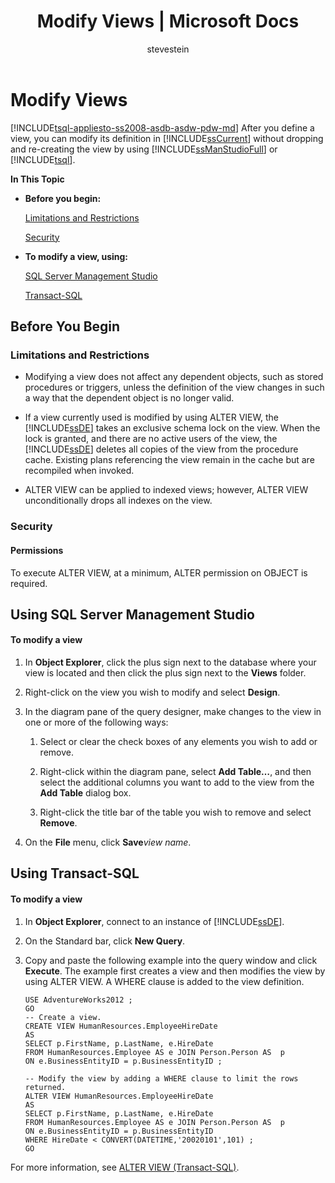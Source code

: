 ﻿---
title: "Modify Views | Microsoft Docs"
ms.custom: ""
ms.date: "03/14/2017"
ms.prod: "sql-non-specified"
ms.prod_service: "database-engine, sql-database, sql-data-warehouse, pdw"
ms.service: ""
ms.component: "views"
ms.reviewer: ""
ms.suite: "sql"
ms.technology: 
  - "dbe-views"
ms.tgt_pltfrm: ""
ms.topic: "article"
helpviewer_keywords: 
  - "views [SQL Server], renaming"
  - "views [SQL Server], modifying"
  - "modifying views"
  - "renaming views"
ms.assetid: 2d3c14dc-43e5-4324-b8fb-f2692d330b16
caps.latest.revision: 22
author: "stevestein"
ms.author: "sstein"
manager: "craigg"
ms.workload: "On Demand"
monikerRange: ">= aps-pdw-2016 || = azuresqldb-current || = azure-sqldw-latest || >= sql-server-2016 || = sqlallproducts-allversions"
---
# Modify Views
[!INCLUDE[tsql-appliesto-ss2008-asdb-asdw-pdw-md](../../includes/tsql-appliesto-ss2008-asdb-asdw-pdw-md.md)]
  After you define a view, you can modify its definition in [!INCLUDE[ssCurrent](../../includes/sscurrent-md.md)] without dropping and re-creating the view by using [!INCLUDE[ssManStudioFull](../../includes/ssmanstudiofull-md.md)] or [!INCLUDE[tsql](../../includes/tsql-md.md)].  
  
 **In This Topic**  
  
-   **Before you begin:**  
  
     [Limitations and Restrictions](#Restrictions)  
  
     [Security](#Security)  
  
-   **To modify a view, using:**  
  
     [SQL Server Management Studio](#SSMSProcedure)  
  
     [Transact-SQL](#TsqlProcedure)  
  
##  <a name="BeforeYouBegin"></a> Before You Begin  
  
###  <a name="Restrictions"></a> Limitations and Restrictions  
  
-   Modifying a view does not affect any dependent objects, such as stored procedures or triggers, unless the definition of the view changes in such a way that the dependent object is no longer valid.  
  
-   If a view currently used is modified by using ALTER VIEW, the [!INCLUDE[ssDE](../../includes/ssde-md.md)] takes an exclusive schema lock on the view. When the lock is granted, and there are no active users of the view, the [!INCLUDE[ssDE](../../includes/ssde-md.md)] deletes all copies of the view from the procedure cache. Existing plans referencing the view remain in the cache but are recompiled when invoked.  
  
-   ALTER VIEW can be applied to indexed views; however, ALTER VIEW unconditionally drops all indexes on the view.  
  
###  <a name="Security"></a> Security  
  
####  <a name="Permissions"></a> Permissions  
 To execute ALTER VIEW, at a minimum, ALTER permission on OBJECT is required.  
  
##  <a name="SSMSProcedure"></a> Using SQL Server Management Studio  
  
#### To modify a view  
  
1.  In **Object Explorer**, click the plus sign next to the database where your view is located and then click the plus sign next to the **Views** folder.  
  
2.  Right-click on the view you wish to modify and select **Design**.  
  
3.  In the diagram pane of the query designer, make changes to the view in one or more of the following ways:  
  
    1.  Select or clear the check boxes of any elements you wish to add or remove.  
  
    2.  Right-click within the diagram pane, select **Add Table…**, and then select the additional columns you want to add to the view from the **Add Table** dialog box.  
  
    3.  Right-click the title bar of the table you wish to remove and select **Remove**.  
  
4.  On the **File** menu, click **Save***view name*.  
  
##  <a name="TsqlProcedure"></a> Using Transact-SQL  
  
#### To modify a view  
  
1.  In **Object Explorer**, connect to an instance of [!INCLUDE[ssDE](../../includes/ssde-md.md)].  
  
2.  On the Standard bar, click **New Query**.  
  
3.  Copy and paste the following example into the query window and click **Execute**. The example first creates a view and then modifies the view by using ALTER VIEW. A WHERE clause is added to the view definition.  
  
    ```  
    USE AdventureWorks2012 ;  
    GO  
    -- Create a view.  
    CREATE VIEW HumanResources.EmployeeHireDate  
    AS  
    SELECT p.FirstName, p.LastName, e.HireDate  
    FROM HumanResources.Employee AS e JOIN Person.Person AS  p  
    ON e.BusinessEntityID = p.BusinessEntityID ;   
  
    -- Modify the view by adding a WHERE clause to limit the rows returned.  
    ALTER VIEW HumanResources.EmployeeHireDate  
    AS  
    SELECT p.FirstName, p.LastName, e.HireDate  
    FROM HumanResources.Employee AS e JOIN Person.Person AS  p  
    ON e.BusinessEntityID = p.BusinessEntityID  
    WHERE HireDate < CONVERT(DATETIME,'20020101',101) ;   
    GO  
    ```  
  
 For more information, see [ALTER VIEW &#40;Transact-SQL&#41;](../../t-sql/statements/alter-view-transact-sql.md).  
  
  
